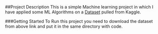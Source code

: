 ##Project Description
This is a simple Machine learning project in which I have applied some ML Algorithms on a 
[Dataset](https://www.kaggle.com/mlg-ulb/creditcardfraud/data) pulled from Kaggle.

###Getting Started
To Run this project you need to download the dataset from above link and put it in the same directory with code.


